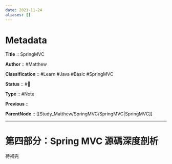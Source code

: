 ```yaml
---
date: 2021-11-24
aliases: []
---
```


# Metadata

**Title** :: SpringMVC

**Author** :: #Matthew 

**Classification** :: #Learn #Java #Basic #SpringMVC

**Status** :: #🌱

**Type** :: #Note

**Previous** ::

**ParentNode** :: [[Study_Matthew/SpringMVC/SpringMVC|SpringMVC]]

---



# 第四部分：Spring MVC 源碼深度剖析

待補完












